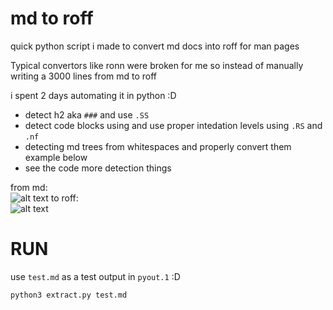 # md to roff
quick python script i made to convert md docs into roff for man pages  

Typical convertors like ronn were broken for me so instead of manually writing a 3000 lines from md to roff  

i spent 2 days automating it in python :D  

- detect h2 aka `###` and use `.SS`
- detect code blocks using and use proper intedation levels using `.RS` and `.nf`
- detecting md trees from whitespaces and properly convert them example below
- see the code more detection things

from md:  
![alt text](image-1.png)
to roff:  
![alt text](image1.png)


# RUN
use `test.md` as a test output in `pyout.1` :D

```bash
python3 extract.py test.md
```